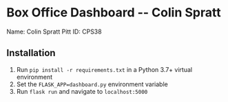 # Box Office Dashboard -- Colin Spratt

Name: Colin Spratt
Pitt ID: CPS38

## Installation

1. Run `pip install -r requirements.txt` in a Python 3.7+ virtual environment
2. Set the `FLASK_APP=dashboard.py` environment variable
3. Run `flask run` and navigate to `localhost:5000`
